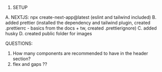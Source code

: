 1. SETUP

A. NEXTJS: npx create-next-app@latest (eslint and tailwind included)
B. added prettier (installed the dependency and tailwind plugin, created .prettierrc - basics from the docs + tw, created .prettierignore)
C. added husky
D. created public folder for images

QUESTIONS:

1. How many components are recommended to have in the header section?
2. flex and gaps ??
